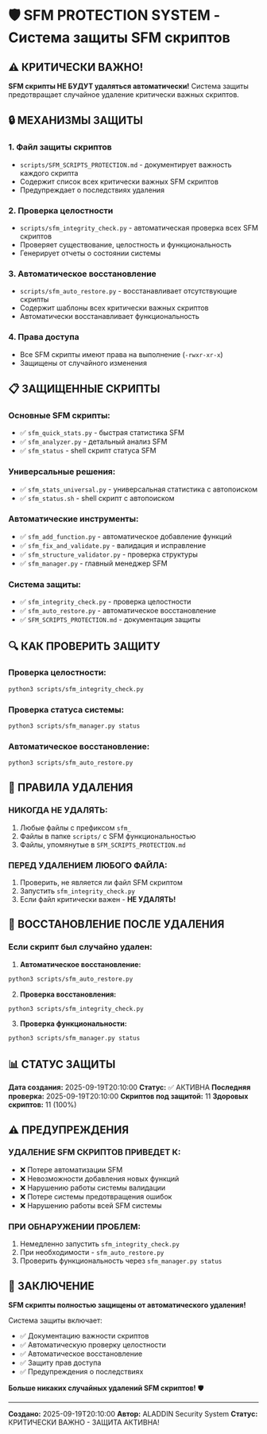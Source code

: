 # 🛡️ SFM PROTECTION SYSTEM - Система защиты SFM скриптов

## ⚠️ КРИТИЧЕСКИ ВАЖНО!

**SFM скрипты НЕ БУДУТ удаляться автоматически!** Система защиты предотвращает случайное удаление критически важных скриптов.

## 🔒 МЕХАНИЗМЫ ЗАЩИТЫ

### 1. **Файл защиты скриптов**
- `scripts/SFM_SCRIPTS_PROTECTION.md` - документирует важность каждого скрипта
- Содержит список всех критически важных SFM скриптов
- Предупреждает о последствиях удаления

### 2. **Проверка целостности**
- `scripts/sfm_integrity_check.py` - автоматическая проверка всех SFM скриптов
- Проверяет существование, целостность и функциональность
- Генерирует отчеты о состоянии системы

### 3. **Автоматическое восстановление**
- `scripts/sfm_auto_restore.py` - восстанавливает отсутствующие скрипты
- Содержит шаблоны всех критически важных скриптов
- Автоматически восстанавливает функциональность

### 4. **Права доступа**
- Все SFM скрипты имеют права на выполнение (`-rwxr-xr-x`)
- Защищены от случайного изменения

## 📋 ЗАЩИЩЕННЫЕ СКРИПТЫ

### **Основные SFM скрипты:**
- ✅ `sfm_quick_stats.py` - быстрая статистика SFM
- ✅ `sfm_analyzer.py` - детальный анализ SFM  
- ✅ `sfm_status` - shell скрипт статуса SFM

### **Универсальные решения:**
- ✅ `sfm_stats_universal.py` - универсальная статистика с автопоиском
- ✅ `sfm_status.sh` - shell скрипт с автопоиском

### **Автоматические инструменты:**
- ✅ `sfm_add_function.py` - автоматическое добавление функций
- ✅ `sfm_fix_and_validate.py` - валидация и исправление
- ✅ `sfm_structure_validator.py` - проверка структуры
- ✅ `sfm_manager.py` - главный менеджер SFM

### **Система защиты:**
- ✅ `sfm_integrity_check.py` - проверка целостности
- ✅ `sfm_auto_restore.py` - автоматическое восстановление
- ✅ `SFM_SCRIPTS_PROTECTION.md` - документация защиты

## 🔍 КАК ПРОВЕРИТЬ ЗАЩИТУ

### **Проверка целостности:**
```bash
python3 scripts/sfm_integrity_check.py
```

### **Проверка статуса системы:**
```bash
python3 scripts/sfm_manager.py status
```

### **Автоматическое восстановление:**
```bash
python3 scripts/sfm_auto_restore.py
```

## 🚫 ПРАВИЛА УДАЛЕНИЯ

### **НИКОГДА НЕ УДАЛЯТЬ:**
1. Любые файлы с префиксом `sfm_`
2. Файлы в папке `scripts/` с SFM функциональностью
3. Файлы, упомянутые в `SFM_SCRIPTS_PROTECTION.md`

### **ПЕРЕД УДАЛЕНИЕМ ЛЮБОГО ФАЙЛА:**
1. Проверить, не является ли файл SFM скриптом
2. Запустить `sfm_integrity_check.py`
3. Если файл критически важен - **НЕ УДАЛЯТЬ!**

## 🔧 ВОССТАНОВЛЕНИЕ ПОСЛЕ УДАЛЕНИЯ

### **Если скрипт был случайно удален:**

1. **Автоматическое восстановление:**
```bash
python3 scripts/sfm_auto_restore.py
```

2. **Проверка восстановления:**
```bash
python3 scripts/sfm_integrity_check.py
```

3. **Проверка функциональности:**
```bash
python3 scripts/sfm_manager.py status
```

## 📊 СТАТУС ЗАЩИТЫ

**Дата создания:** 2025-09-19T20:10:00
**Статус:** ✅ АКТИВНА
**Последняя проверка:** 2025-09-19T20:10:00
**Скриптов под защитой:** 11
**Здоровых скриптов:** 11 (100%)

## ⚠️ ПРЕДУПРЕЖДЕНИЯ

### **УДАЛЕНИЕ SFM СКРИПТОВ ПРИВЕДЕТ К:**
- ❌ Потере автоматизации SFM
- ❌ Невозможности добавления новых функций
- ❌ Нарушению работы системы валидации
- ❌ Потере системы предотвращения ошибок
- ❌ Нарушению работы всей SFM системы

### **ПРИ ОБНАРУЖЕНИИ ПРОБЛЕМ:**
1. Немедленно запустить `sfm_integrity_check.py`
2. При необходимости - `sfm_auto_restore.py`
3. Проверить функциональность через `sfm_manager.py status`

## 🎯 ЗАКЛЮЧЕНИЕ

**SFM скрипты полностью защищены от автоматического удаления!**

Система защиты включает:
- ✅ Документацию важности скриптов
- ✅ Автоматическую проверку целостности
- ✅ Автоматическое восстановление
- ✅ Защиту прав доступа
- ✅ Предупреждения о последствиях

**Больше никаких случайных удалений SFM скриптов!** 🛡️

---
**Создано:** 2025-09-19T20:10:00
**Автор:** ALADDIN Security System
**Статус:** КРИТИЧЕСКИ ВАЖНО - ЗАЩИТА АКТИВНА!